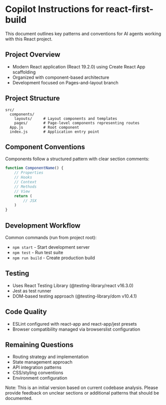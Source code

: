 # Copilot Instructions for react-first-build

This document outlines key patterns and conventions for AI agents working with this React project.

## Project Overview
- Modern React application (React 19.2.0) using Create React App scaffolding
- Organized with component-based architecture
- Development focused on Pages-and-layout branch

## Project Structure
```
src/
  components/
    layouts/     # Layout components and templates
    pages/       # Page-level components representing routes
  App.js         # Root component
  index.js       # Application entry point
```

## Component Conventions
Components follow a structured pattern with clear section comments:
```javascript
function ComponentName() {
    // Properties
    // Hooks
    // Context
    // Methods
    // View
    return (
        // JSX
    )
}
```

## Development Workflow
Common commands (run from project root):
- `npm start` - Start development server
- `npm test` - Run test suite
- `npm run build` - Create production build

## Testing
- Uses React Testing Library (@testing-library/react v16.3.0)
- Jest as test runner
- DOM-based testing approach (@testing-library/dom v10.4.1)

## Code Quality
- ESLint configured with react-app and react-app/jest presets
- Browser compatibility managed via browserslist configuration

## Remaining Questions
- Routing strategy and implementation
- State management approach
- API integration patterns
- CSS/styling conventions
- Environment configuration

Note: This is an initial version based on current codebase analysis. Please provide feedback on unclear sections or additional patterns that should be documented.